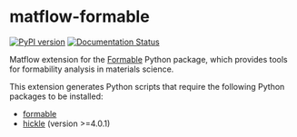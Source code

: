 # matflow-formable

[![PyPI version](https://img.shields.io/pypi/v/matflow_formable.svg)](https://pypi.python.org/pypi/matflow_formable)
[![Documentation Status](https://readthedocs.org/projects/matflow-formable/badge/?version=latest)](https://matflow-formable.readthedocs.io/en/latest/?badge=latest)

Matflow extension for the [Formable](https://github.com/LightForm-group/formable) Python package, which provides tools for formability analysis in materials science.

This extension generates Python scripts that require the following Python packages to be installed:

- [formable](https://github.com/LightForm-group/formable)
- [hickle](https://github.com/telegraphic/hickle) (version >=4.0.1)

